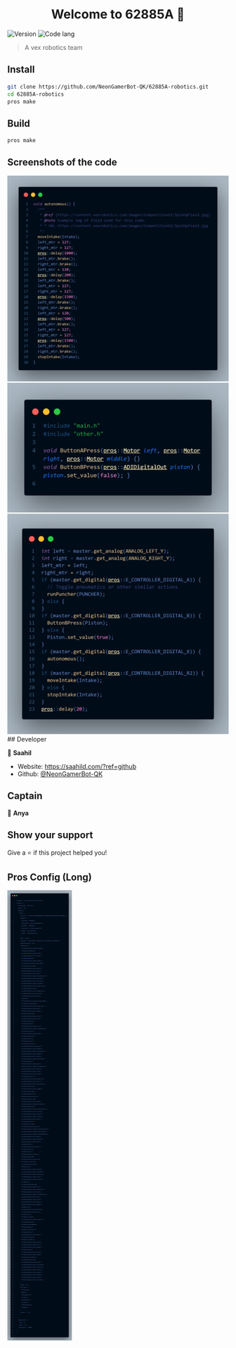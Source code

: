 <h1 align="center">
Welcome to 62885A 👋
</h1>
<p>
  <img alt="Version" src="https://img.shields.io/badge/version-0.0.1-blue.svg?cacheSeconds=2592000" />
  <img src="https://img.shields.io/badge/-c++-black?logo=c%2B%2B&style=social" alt="Code lang" />
</p>

> A vex robotics team

## Install

```sh
git clone https://github.com/NeonGamerBot-QK/62885A-robotics.git
cd 62885A-robotics
pros make
```

## Build

```sh
pros make
```

## Screenshots of the code

  <img src="assets/autonomous.png">
  <img src="assets/buttonpress.png">
  <img src="assets/controls.png">
## Developer

👤 **Saahil**

* Website: <https://saahild.com/?ref=github>
* Github: [@NeonGamerBot-QK](https://github.com/NeonGamerBot-QK)

## Captain

👤 **Anya**

## Show your support

Give a ⭐️ if this project helped you!

## Pros Config (Long)

  <img src="assets/prosconfig.png">

<!-- ***
_This README was generated with ❤️ by [readme-md-generator](https://github.com/kefranabg/readme-md-generator)_ -->